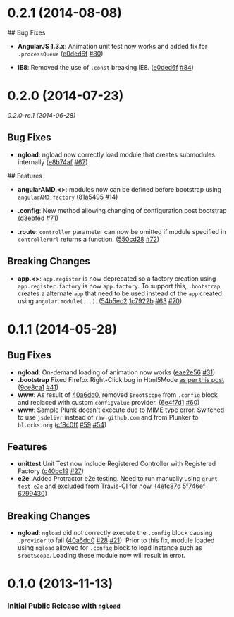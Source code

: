 <a name="0.2.1"></a>
# 0.2.1 (2014-08-08)

## Bug Fixes

- **AngularJS 1.3.x**: Animation unit test now works and added fix for `.processQueue`
  ([e0ded6f](https://github.com/marcoslin/angularAMD/commit/e0ded6ffd290299322a721f7c669867151e9d435)
   [#80](https://github.com/marcoslin/angularAMD/issues/80))

- **IE8**: Removed the use of `.const` breaking IE8.
  ([e0ded6f](https://github.com/marcoslin/angularAMD/commit/e0ded6ffd290299322a721f7c669867151e9d435)
   [#84](https://github.com/marcoslin/angularAMD/issues/84))

<a name="0.2.0"></a>
# 0.2.0 (2014-07-23)
*0.2.0-rc.1 (2014-06-28)*

## Bug Fixes

- **ngload**: ngload now correctly load module that creates submodules internally
  ([e8b74af](https://github.com/marcoslin/angularAMD/commit/e8b74afd8e8de40accd15d40ea58b2d4fbb53ca5)
   [#67](https://github.com/marcoslin/angularAMD/issues/67))

## Features

- **angularAMD.<<recipe>>**: modules now can be defined before bootstrap using `angularAMD.factory`
  ([81a5495](https://github.com/marcoslin/angularAMD/commit/81a54955080cff296118321ee993eb66d95507a5)
   [#14](https://github.com/marcoslin/angularAMD/issues/14))

- **.config**: New method allowing changing of configuration post bootstrap
  ([d3ebfed](https://github.com/marcoslin/angularAMD/commit/d3ebfed13bc83fea326ef1dca98a82977782cd40)
   [#71](https://github.com/marcoslin/angularAMD/issues/71))
   
- **.route**: `controller` parameter can now be omitted if module specified in `controllerUrl` returns
  a function.
  ([550cd28](https://github.com/marcoslin/angularAMD/commit/550cd2832d0bdeac73d9c50b1ec68e7c087e9d93)
   [#72](https://github.com/marcoslin/angularAMD/issues/72))

## Breaking Changes

- **app.<<recipe>>**: `app.register` is now deprecated so a factory creation using `app.register.factory`
  is now `app.factory`.  To support this, `.bootstrap` creates a alternate `app` that need to be used
  instead of the `app` created using `angular.module(...)`.
  ([54b5ec2](https://github.com/marcoslin/angularAMD/commit/54b5ec2d2553b30cff60dde94e9b06b0be5bf435)
   [1c7922b](https://github.com/marcoslin/angularAMD/commit/1c7922b9ecd6b04f80f97085edf8debb346c83b8)
   [#63](https://github.com/marcoslin/angularAMD/pull/63)
   [#70](https://github.com/marcoslin/angularAMD/issues/70))
  


<a name="0.1.1"></a>
# 0.1.1 (2014-05-28)

## Bug Fixes

- **ngload**: On-demand loading of animation now works
  ([eae2e56](https://github.com/marcoslin/angularAMD/commit/eae2e5623d742bc0ef1e6c10eb74da7ae9e367a0)
   [#31](https://github.com/marcoslin/angularAMD/issues/31))
- **.bootstrap** Fixed Firefox Right-Click bug in Html5Mode
   [as per this post](https://groups.google.com/d/msg/angular/LAk9oZqRx24/mPXPj495WlEJ)
  ([9ce8ca1](https://github.com/marcoslin/angularAMD/commit/9ce8ca18d2b69b4779714bb6a49feee784450458)
   [#41](https://github.com/marcoslin/angularAMD/issues/41))
- **www**: As result of
  [40a6dd0](https://github.com/marcoslin/angularAMD/commit/40a6dd0c89f49926fc4f5be4c5450f9eb61dcd42),
  removed `$rootScope` from `.config` block and replaced with custom `configValue` provider.
  ([6e4f7d1](https://github.com/marcoslin/angularAMD/commit/6e4f7d154879abd11c8292ded2e947e55e580347)
   [#60](https://github.com/marcoslin/angularAMD/issues/60))
- **www**: Sample Plunk doesn't execute due to MIME type error.  Switched to use `jsdelivr` instead of `raw.github.com` and from Plunker to `bl.ocks.org`
  ([cf8c0ff](https://github.com/marcoslin/angularAMD/commit/cf8c0fffdc47fe2e85d36dfaf46365ed2d6ec66f)
   [#59](https://github.com/marcoslin/angularAMD/issues/59)
   [#54](https://github.com/marcoslin/angularAMD/issues/54))

## Features

- **unittest** Unit Test now include Registered Controller with Registered Factory
  ([c40bc19](https://github.com/marcoslin/angularAMD/commit/c40bc194983cc7d34b4c38e43405acf6591a1f6c)
   [#27](https://github.com/marcoslin/angularAMD/issues/27))
- **e2e**: Added Protractor e2e testing.  Need to run manually using `grunt test-e2e` and excluded from Travis-CI for now.
  ([4efc87d](https://github.com/marcoslin/angularAMD/commit/4efc87d9c4ce4db8ac9f67752a448536e08d56af)
   [5f746ef](https://github.com/marcoslin/angularAMD/commit/5f746ef3f7554a8e068557b0e8b79e52cc7d114d)
   [6299430](https://github.com/marcoslin/angularAMD/commit/6299430877278dfb8e919bc5a872d0974543743d))


## Breaking Changes

- **ngload**: `ngload` did not correctly execute the `.config` block causing `.provider` to fail
  ([40a6dd0](https://github.com/marcoslin/angularAMD/commit/40a6dd0c89f49926fc4f5be4c5450f9eb61dcd42)
   [#28](https://github.com/marcoslin/angularAMD/issues/28)
   [#21](https://github.com/marcoslin/angularAMD/issues/21)).
   Prior to this fix, module loaded using `ngload` allowed for `.config` block to load instance such as `$rootScope`.  Loading these module now will result in error.

<a name="0.1.0"></a>
# 0.1.0 (2013-11-13)

### Initial Public Release with `ngload`
